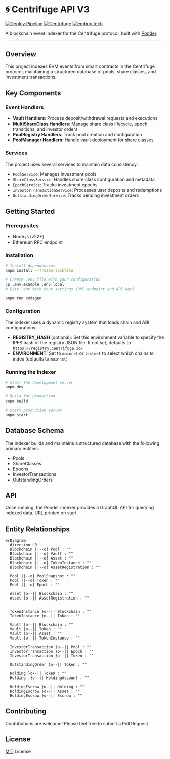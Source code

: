 # 🌀 Centrifuge API V3

[![Deploy Pipeline](https://github.com/centrifuge/api-v3/actions/workflows/docker-build.yml/badge.svg)](https://github.com/centrifuge/api-v3/actions/workflows/docker-build.yml)
[![Centrifuge](https://img.shields.io/static/v1?label=for&message=Centrifuge&color=2762ff)](https://centrifuge.io/)
[![embrio.tech](https://img.shields.io/static/v1?label=by&message=EMBRIO.tech&color=24ae5f)](https://embrio.tech)

A blockchain event indexer for the Centrifuge protocol, built with [Ponder](https://ponder.sh/).

---

## Overview

This project indexes EVM events from smart contracts in the Centrifuge protocol, maintaining a structured database of pools, share classes, and investment transactions.

## Key Components

### Event Handlers

- **Vault Handlers**: Process deposit/withdrawal requests and executions
- **MultiShareClass Handlers**: Manage share class lifecycle, epoch transitions, and investor orders
- **PoolRegistry Handlers**: Track pool creation and configuration
- **PoolManager Handlers**: Handle vault deployment for share classes

### Services

The project uses several services to maintain data consistency:

- `PoolService`: Manages investment pools
- `ShareClassService`: Handles share class configuration and metadata
- `EpochService`: Tracks investment epochs
- `InvestorTransactionService`: Processes user deposits and redemptions
- `OutstandingOrderService`: Tracks pending investment orders

## Getting Started

### Prerequisites

- Node.js (v22+)
- Ethereum RPC endpoint

### Installation

```bash
# Install dependencies
pnpm install --frozen-lockfile

# Create .env file with your configuration
cp .env.example .env.local
# Edit .env with your settings (RPC endpoint and API key)

pnpm run codegen
```

### Configuration

The indexer uses a dynamic registry system that loads chain and ABI configurations:

- **REGISTRY_HASH** (optional): Set this environment variable to specify the IPFS hash of the registry JSON file. If not set, defaults to `https://registry.centrifuge.io/`
- **ENVIRONMENT**: Set to `mainnet` or `testnet` to select which chains to index (defaults to `mainnet`)



### Running the Indexer

```bash
# Start the development server
pnpm dev

# Build for production
pnpm build

# Start production server
pnpm start
```

## Database Schema

The indexer builds and maintains a structured database with the following primary entities:

- Pools
- ShareClasses
- Epochs
- InvestorTransactions
- OutstandingOrders

## API

Once running, the Ponder indexer provides a GraphQL API for querying indexed data. URL printed on start.

## Entity Relationships
```mermaid
erDiagram
  direction LR
  Blockchain ||--o{ Pool : ""
  Blockchain ||--o{ Vault : ""
  Blockchain ||--o{ Asset : ""
  Blockchain ||--o{ TokenInstance : ""
  Blockchain ||--o{ AssetRegistration : ""

  Pool ||--o{ PoolSnapshot : ""
  Pool ||--o{ Token : ""
  Pool ||--o{ Epoch : ""

  Asset }o--|| Blockchain : ""
  Asset }o--|| AssetRegistration : ""


  TokenInstance }o--|| Blockchain : ""
  TokenInstance }o--|| Token : ""

  Vault }o--|| Blockchain : ""
  Vault }o--|| Token : ""
  Vault }o--|| Asset : ""
  Vault }o--|| TokenInstance : ""

  InvestorTransaction }o--|| Pool : ""
  InvestorTransaction }o--|| Epoch : ""
  InvestorTransaction }o--|| Token : ""

  OutstandingOrder }o--|| Token : ""

  Holding }o--|| Token : ""
  Holding  }o--|| HoldingAccount : ""

  HoldingEscrow }o--|| Holding : ""
  HoldingEscrow }o--|| Asset : ""
  HoldingEscrow }o--|| Escrow : ""
```
## Contributing

Contributions are welcome! Please feel free to submit a Pull Request.

## License

[MIT](/LICENSE) License
